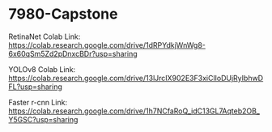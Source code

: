 # 7980-Capstone
RetinaNet Colab Link: https://colab.research.google.com/drive/1dRPYdkjWnWg8-6x60qSm5Zd2pDnxcBDr?usp=sharing

YOLOv8 Colab Link: https://colab.research.google.com/drive/13lJrcIX902E3F3xiClIoDUjRyIbhwDFL?usp=sharing

Faster r-cnn Link: https://colab.research.google.com/drive/1h7NCfaRoQ_idC13GL7Aqteb2OB_Y5GSC?usp=sharing
